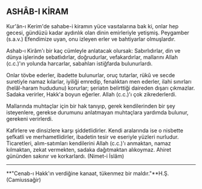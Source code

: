 ## ASHÂB-I KİRAM

Kur'ân-ı Kerim'de sahabe-i kiramın yüce va­sıtalarına bak ki, onlar hep gecesi, gündüzü kadar aydınlık olan dinin emirleriyle yetişmiş. Peygamber (s.a.v.) Efendimize uyan, onu izle­yen erler ve bahtiyarlar olmuşlardır.

Ashab-ı Kirâm'ı bir kaç cümleyle anlatacak olursak: Sabırlıdırlar, din ve dünya işlerinde sebatlıdırlar, doğrudurlar, vefakardırlar, malla­rını Allah (c.c.)'ın yolunda harcarlar, sabahları istiğfarda bulunurlardı.

Onlar tövbe ederler, ibadette bulunurlar, oruç tutarlar, rükû ve secde suretiyle namaz kı­larlar, iyiliği emredip, fenalıktan men ederler, ilahi sınırları (helâl-haram hududunu) korur­lar; şeriatın belirttiği daireden dışarı çıkmazlar. Sadaka verirler, Hakk'a boyun eğerler. Allah (c.c.)'ı çok zikrederlerdi.

Mallarında muhtaçlar için bir hak tanıyıp, gerek kendilerinden bir şey isteyenlere, gerekse durumunu anlatmayan muhtaçlara yardımda bulunur, gerekeni verirlerdi.

Kafirlere ve dinsizlere karşı şiddetlidirler. Kendi aralarında ise o nisbette şefkatli ve merhametlidirler, ibadetin tesir ve eseriyle yüzleri nurludur. Ticaretleri, alım-satımları kendilerini Allah (c.c.)'ı anmaktan, namaz kılmaktan, ze­kat vermekten, sadaka dağıtmaktan alıkoymaz. Ahiret gününden sakınır ve korkarlardı. (Nimet-i İslâm)

<hr>

**"Cenab-ı Hakk'ın verdiğine kanaat, tüken­mez bir maldır."**H.Ş. (Camiussağir)
